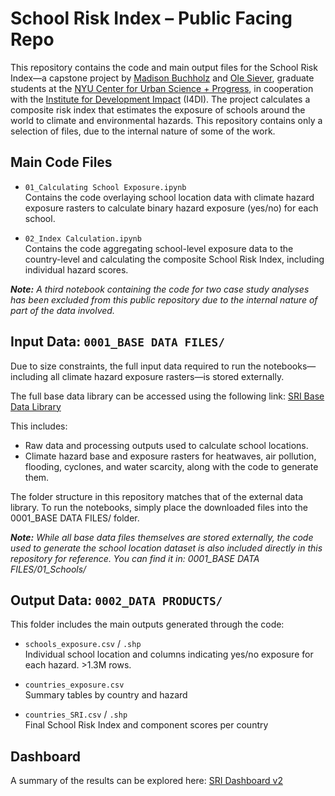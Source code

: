 # School Risk Index – Public Facing Repo

This repository contains the code and main output files for the School Risk Index—a capstone project by [Madison Buchholz](mailto:madison.buchholz@nyu.edu) and [Ole Siever](mailto:ole.siever@nyu.edu), graduate students at the [NYU Center for Urban Science + Progress](https://engineering.nyu.edu/research-innovation/centers/cusp), in cooperation with the [Institute for Development Impact](https://i4di.org) (I4DI). The project calculates a composite risk index that estimates the exposure of schools around the world to climate and environmental hazards. This repository contains only a selection of files, due to the internal nature of some of the work.


## Main Code Files

- `01_Calculating School Exposure.ipynb`  
  Contains the code overlaying school location data with climate hazard exposure rasters to calculate binary hazard exposure (yes/no) for each school.

- `02_Index Calculation.ipynb`  
  Contains the code aggregating school-level exposure data to the country-level and calculating the composite School Risk Index, including individual hazard scores.

***Note:** A third notebook containing the code for two case study analyses has been excluded from this public repository due to the internal nature of part of the data involved.*



## Input Data: `0001_BASE DATA FILES/`

Due to size constraints, the full input data required to run the notebooks—including all climate hazard exposure rasters—is stored externally.

The full base data library can be accessed using the following link:
[SRI Base Data Library](https://olewelo.thegood.cloud/s/WE4TZLmzdXqrxKS)

This includes:
- Raw data and processing outputs used to calculate school locations.
- Climate hazard base and exposure rasters for heatwaves, air pollution, flooding, cyclones, and water scarcity, along with the code to generate them.

The folder structure in this repository matches that of the external data library. To run the notebooks, simply place the downloaded files into the 0001_BASE DATA FILES/ folder.

***Note:** While all base data files themselves are stored externally, the code used to generate the school location dataset is also included directly in this repository for reference. You can find it in: 0001_BASE DATA FILES/01_Schools/*

## Output Data: `0002_DATA PRODUCTS/`

This folder includes the main outputs generated through the code:
- `schools_exposure.csv` / `.shp`  
  Individual school location and columns indicating yes/no exposure for each hazard. >1.3M rows.

- `countries_exposure.csv`  
  Summary tables by country and hazard

- `countries_SRI.csv` / `.shp`  
  Final School Risk Index and component scores per country

## Dashboard

A summary of the results can be explored here: [SRI Dashboard v2](https://sri-dashboard-v2.onrender.com)